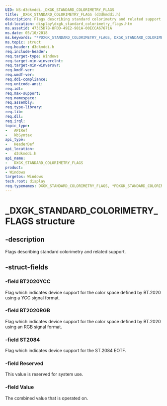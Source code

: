 ```yaml
---
UID: NS:d3dkmddi._DXGK_STANDARD_COLORIMETRY_FLAGS
title: _DXGK_STANDARD_COLORIMETRY_FLAGS (d3dkmddi.h)
description: Flags describing standard colorimetry and related support.
old-location: display\dxgk_standard_colorimetry_flags.htm
ms.assetid: 473C5D7B-8FDD-49E2-981A-00ECCA67671A
ms.date: 05/10/2018
ms.keywords: "*PDXGK_STANDARD_COLORIMETRY_FLAGS, DXGK_STANDARD_COLORIMETRY_FLAGS, DXGK_STANDARD_COLORIMETRY_FLAGS union [Display Devices], PDXGK_STANDARD_COLORIMETRY_FLAGS, PDXGK_STANDARD_COLORIMETRY_FLAGS union pointer [Display Devices], _DXGK_STANDARD_COLORIMETRY_FLAGS, d3dkmddi/DXGK_STANDARD_COLORIMETRY_FLAGS, d3dkmddi/PDXGK_STANDARD_COLORIMETRY_FLAGS, display.dxgk_standard_colorimetry_flags"
ms.topic: struct
req.header: d3dkmddi.h
req.include-header: 
req.target-type: Windows
req.target-min-winverclnt: 
req.target-min-winversvr: 
req.kmdf-ver: 
req.umdf-ver: 
req.ddi-compliance: 
req.unicode-ansi: 
req.idl: 
req.max-support: 
req.namespace: 
req.assembly: 
req.type-library: 
req.lib: 
req.dll: 
req.irql: 
topic_type:
-	APIRef
-	kbSyntax
api_type:
-	HeaderDef
api_location:
-	d3dkmddi.h
api_name:
-	DXGK_STANDARD_COLORIMETRY_FLAGS
product:
- Windows
targetos: Windows
tech.root: display
req.typenames: DXGK_STANDARD_COLORIMETRY_FLAGS, *PDXGK_STANDARD_COLORIMETRY_FLAGS
---
```


# _DXGK_STANDARD_COLORIMETRY_FLAGS structure


## -description


Flags describing standard colorimetry and related support.


## -struct-fields




### -field BT2020YCC

Flag which indicates device support for the color space defined by BT.2020 using a YCC signal format.


### -field BT2020RGB

Flag which indicates device support for the color space defined by BT.2020 using an RGB signal format.


### -field ST2084

Flag which indicates device support for the ST.2084 EOTF.


### -field Reserved

This value is reserved for system use.


### -field Value

The combined value that is operated on.

